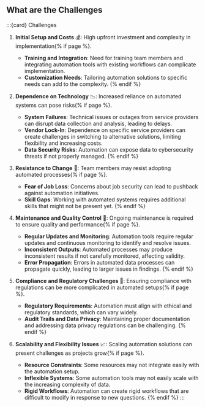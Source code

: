 ## What are the Challenges
:::{card} Challenges
1. **Initial Setup and Costs** 💰: High upfront investment and complexity in implementation{% if page %}.
   - **Training and Integration**: Need for training team members and integrating automation tools with existing workflows can complicate implementation.
   - **Customization Needs**: Tailoring automation solutions to specific needs can add to the complexity.
{% endif %}

2. **Dependence on Technology** 📉: Increased reliance on automated systems can pose risks{% if page %}.
   - **System Failures**: Technical issues or outages from service providers can disrupt data collection and analysis, leading to delays.
   - **Vendor Lock-In**: Dependence on specific service providers can create challenges in switching to alternative solutions, limiting flexibility and increasing costs.
   - **Data Security Risks**: Automation can expose data to cybersecurity threats if not properly managed.
{% endif %}

3. **Resistance to Change** 🚧: Team members may resist adopting automated processes{% if page %}.
   - **Fear of Job Loss**: Concerns about job security can lead to pushback against automation initiatives.
   - **Skill Gaps**: Working with automated systems requires additional skills that might not be present yet.
{% endif %}

4. **Maintenance and Quality Control** 🔧: Ongoing maintenance is required to ensure quality and performance{% if page %}.
   - **Regular Updates and Monitoring**: Automation tools require regular updates and continuous monitoring to identify and resolve issues.
   - **Inconsistent Outputs**: Automated processes may produce inconsistent results if not carefully monitored, affecting validity.
   - **Error Propagation**: Errors in automated data processes can propagate quickly, leading to larger issues in findings.
{% endif %}

5. **Compliance and Regulatory Challenges** 📜: Ensuring compliance with regulations can be more complicated in automated setups{% if page %}.
   - **Regulatory Requirements**: Automation must align with ethical and regulatory standards, which can vary widely.
   - **Audit Trails and Data Privacy**: Maintaining proper documentation and addressing data privacy regulations can be challenging.
{% endif %}

6. **Scalability and Flexibility Issues** 📈: Scaling automation solutions can present challenges as projects grow{% if page %}.
   - **Resource Constraints**: Some resources may not integrate easily with the automation setup.
   - **Inflexible Systems**: Some automation tools may not easily scale with the increasing complexity of data.
   - **Rigid Workflows**: Automation can create rigid workflows that are difficult to modify in response to new questions.
{% endif %}
:::
